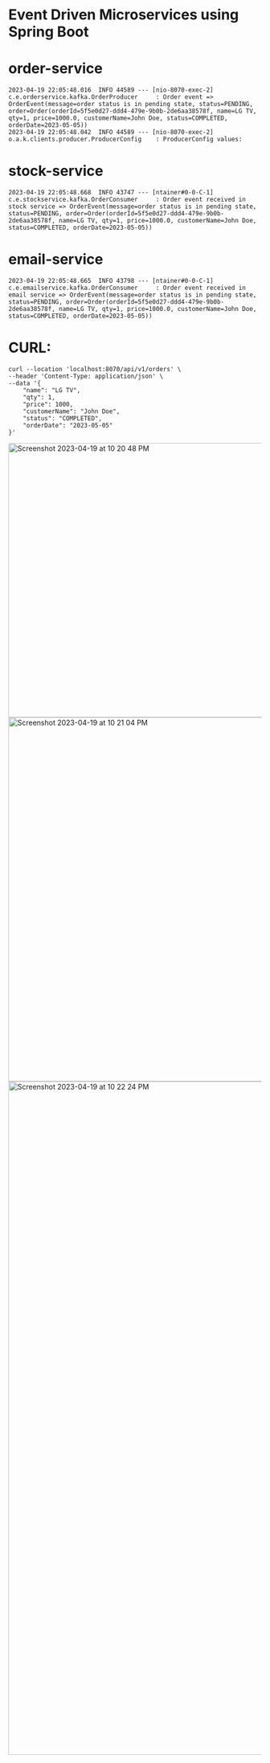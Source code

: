 # Event Driven Microservices using Spring Boot 

# order-service

````
2023-04-19 22:05:48.016  INFO 44589 --- [nio-8070-exec-2] c.e.orderservice.kafka.OrderProducer     : Order event => OrderEvent(message=order status is in pending state, status=PENDING, order=Order(orderId=5f5e0d27-ddd4-479e-9b0b-2de6aa38578f, name=LG TV, qty=1, price=1000.0, customerName=John Doe, status=COMPLETED, orderDate=2023-05-05))
2023-04-19 22:05:48.042  INFO 44589 --- [nio-8070-exec-2] o.a.k.clients.producer.ProducerConfig    : ProducerConfig values: 
````

# stock-service

````
2023-04-19 22:05:48.668  INFO 43747 --- [ntainer#0-0-C-1] c.e.stockservice.kafka.OrderConsumer     : Order event received in stock service => OrderEvent(message=order status is in pending state, status=PENDING, order=Order(orderId=5f5e0d27-ddd4-479e-9b0b-2de6aa38578f, name=LG TV, qty=1, price=1000.0, customerName=John Doe, status=COMPLETED, orderDate=2023-05-05))
````

# email-service

````
2023-04-19 22:05:48.665  INFO 43798 --- [ntainer#0-0-C-1] c.e.emailservice.kafka.OrderConsumer     : Order event received in email service => OrderEvent(message=order status is in pending state, status=PENDING, order=Order(orderId=5f5e0d27-ddd4-479e-9b0b-2de6aa38578f, name=LG TV, qty=1, price=1000.0, customerName=John Doe, status=COMPLETED, orderDate=2023-05-05))
````

# CURL:

```
curl --location 'localhost:8070/api/v1/orders' \
--header 'Content-Type: application/json' \
--data '{
    "name": "LG TV",
    "qty": 1,
    "price": 1000,
    "customerName": "John Doe",
    "status": "COMPLETED",
    "orderDate": "2023-05-05"
}'
```
<img width="546" alt="Screenshot 2023-04-19 at 10 20 48 PM" src="https://user-images.githubusercontent.com/54174687/233145496-85bad5e2-7bdd-421d-9ba5-4882b2272729.png">

<img width="725" alt="Screenshot 2023-04-19 at 10 21 04 PM" src="https://user-images.githubusercontent.com/54174687/233145475-42dd7ceb-5808-401c-a27c-5f3f539c4128.png">

<img width="1341" alt="Screenshot 2023-04-19 at 10 22 24 PM" src="https://user-images.githubusercontent.com/54174687/233145778-09b97679-61ef-4f4c-96e2-fec5d0470a66.png">




